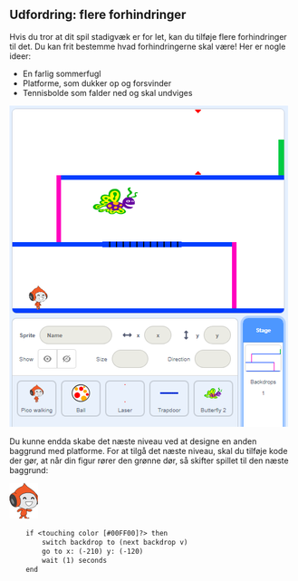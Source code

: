 ## Udfordring: flere forhindringer

Hvis du tror at dit spil stadigvæk er for let, kan du tilføje flere forhindringer til det. Du kan frit bestemme hvad forhindringerne skal være! Her er nogle ideer:

+ En farlig sommerfugl
+ Platforme, som dukker op og forsvinder
+ Tennisbolde som falder ned og skal undviges

![screenshot](images/dodge-obstacles.png)

Du kunne endda skabe det næste niveau ved at designe en anden baggrund med platforme. For at tilgå det næste niveau, skal du tilføje kode der gør, at når din figur rører den grønne dør, så skifter spillet til den næste baggrund:

![pico gå sprite](images/pico_walking_sprite.png)

```blocks3
	if <touching color [#00FF00]?> then
		switch backdrop to (next backdrop v)
		go to x: (-210) y: (-120)
		wait (1) seconds
	end
```
